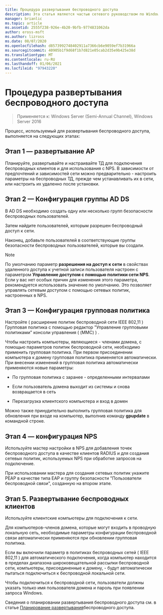 ```yaml
---
title: Процедура развертывания беспроводного доступа
description: Эта статья является частью сетевого руководством по Windows Server 2016 "Deploy Password-Based 802.1 X Authenticator Wireless Access"
manager: brianlic
ms.topic: article
ms.assetid: 2555f238-926e-4b20-9bfb-9774831062da
author: eross-msft
ms.author: lizross
ms.date: 08/07/2020
ms.openlocfilehash: d8573992748402911a7366cb6e9059ef7b31966a
ms.sourcegitcommit: 40905b1f9d68f1b7d821e05cab2d35e9b425e38d
ms.translationtype: MT
ms.contentlocale: ru-RU
ms.lasthandoff: 01/06/2021
ms.locfileid: "97943220"
---
```

# <a name="wireless-access-deployment-process"></a>Процедура развертывания беспроводного доступа

>Применяется к: Windows Server (Semi-Annual Channel), Windows Server 2016

Процесс, используемый для развертывания беспроводного доступа, выполняется на следующих этапах:

## <a name="stage-1--ap-deployment"></a>Этап 1 — развертывание AP

Планируйте, развертывайте и настраивайте ТД для подключения беспроводных клиентов и для использования с NPS. В зависимости от предпочтений и зависимостей сети можно предварительно \- настроить параметры на беспроводных ТД, прежде чем устанавливать их в сети, или настроить их удаленно после установки.

## <a name="stage-2--ad-ds-group-configuration"></a>Этап 2 — Конфигурация группы AD DS

В AD DS необходимо создать одну или несколько групп безопасности беспроводных пользователей.

Затем найдите пользователей, которым разрешен беспроводный доступ к сети.

Наконец, добавьте пользователей в соответствующие группы безопасности беспроводных пользователей, которые вы создали.

>[!NOTE]
>По умолчанию параметр **разрешения на доступ к сети** в свойствах удаленного доступа к учетной записи пользователя настроен с параметром **Управление доступом с помощью политики сети NPS**. Если у вас нет особых причин для изменения этого параметра, рекомендуется использовать значение по умолчанию. Это позволяет управлять сетевым доступом с помощью сетевых политик, настроенных в NPS.

## <a name="stage-3--group-policy-configuration"></a>Этап 3 — Конфигурация групповая политика

Настройте \( расширение политик беспроводной сети IEEE 802,11 \) Групповая политика с помощью редактор "Управление групповыми политиками" консоли управления \( (MMC) \) .

Чтобы настроить компьютеры, являющиеся \- членами домена, с помощью параметров политик беспроводной сети, необходимо применить групповая политика. При первом присоединении компьютера к домену групповая политика применяется автоматически. При внесении изменений в групповая политика автоматически применяются новые параметры:

- По групповая политика с заранее \- определенными интервалами

- Если пользователь домена выходит из системы и снова возвращается в сеть

- Перезагрузка клиентского компьютера и вход в домен

Можно также принудительно выполнить групповая политика для обновления при входе на компьютер, выполнив команду **gpupdate** в командной строке.

## <a name="stage-4--nps-configuration"></a>Этап 4 — конфигурация NPS

Используйте мастер настройки в NPS для добавления точек беспроводного доступа в качестве клиентов RADIUS и для создания сетевых политик, используемых NPS при обработке запросов на подключение.

При использовании мастера для создания сетевых политик укажите PEAP в качестве типа EAP и группу безопасности "Пользователи беспроводной связи", созданную на втором этапе.

## <a name="stage-5--deploy-wireless-clients"></a>Этап 5. Развертывание беспроводных клиентов

Используйте клиентские компьютеры для подключения к сети.

Для компьютеров-членов домена, которые могут входить в проводную локальную сеть, необходимые параметры конфигурации беспроводной связи автоматически применяются при обновлении групповая политика.

Если вы включили параметр в политиках беспроводных сетей \( IEEE 802,11 \) для автоматического подключения, когда компьютер находится в пределах диапазона широковещательной рассылки беспроводной сети, компьютеры, присоединенные к домену, \- будут автоматически пытаться подключиться к беспроводной локальной сети.

Чтобы подключиться к беспроводной сети, пользователи должны указать только имя пользователя домена и пароль при появлении запроса Windows.

Сведения о планировании развертывания беспроводного доступа см. в статье [Планирование развертывания](d-wireless-access-planning.md)беспроводного доступа.
